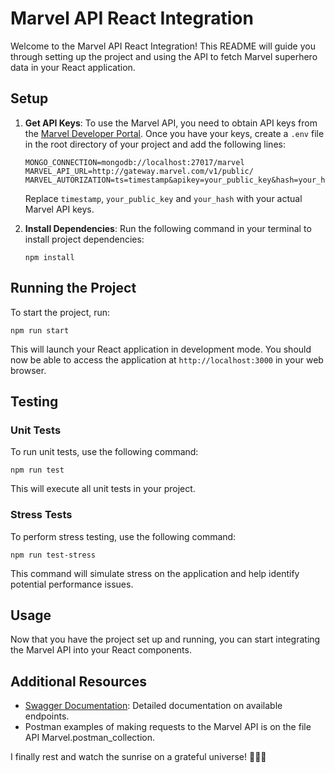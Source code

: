 # Marvel API React Integration

Welcome to the Marvel API React Integration! This README will guide you through setting up the project and using the API to fetch Marvel superhero data in your React application.

## Setup

1. **Get API Keys**: To use the Marvel API, you need to obtain API keys from the [Marvel Developer Portal](https://developer.marvel.com/). Once you have your keys, create a `.env` file in the root directory of your project and add the following lines:

    ```
    MONGO_CONNECTION=mongodb://localhost:27017/marvel
    MARVEL_API_URL=http://gateway.marvel.com/v1/public/
    MARVEL_AUTORIZATION=ts=timestamp&apikey=your_public_key&hash=your_hash
    ```

    Replace `timestamp`, `your_public_key` and `your_hash` with your actual Marvel API keys.

2. **Install Dependencies**: Run the following command in your terminal to install project dependencies:

    ```
    npm install
    ```

## Running the Project

To start the project, run:

```
npm run start
```

This will launch your React application in development mode. You should now be able to access the application at `http://localhost:3000` in your web browser.

## Testing

### Unit Tests

To run unit tests, use the following command:

```
npm run test
```

This will execute all unit tests in your project.

### Stress Tests

To perform stress testing, use the following command:

```
npm run test-stress
```

This command will simulate stress on the application and help identify potential performance issues.

## Usage

Now that you have the project set up and running, you can start integrating the Marvel API into your React components.

## Additional Resources

- [Swagger Documentation](https://app.swaggerhub.com/apis-docs/PedroHenriqueLomba/Marvel/1.0.0#/): Detailed documentation on available endpoints.
- Postman examples of making requests to the Marvel API is on the file API Marvel.postman_collection.

I finally rest and watch the sunrise on a grateful universe! 🚀🦸‍♂️
